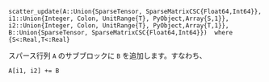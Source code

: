 ```
scatter_update(A::Union{SparseTensor, SparseMatrixCSC{Float64,Int64}},
i1::Union{Integer, Colon, UnitRange{T}, PyObject,Array{S,1}},
i2::Union{Integer, Colon, UnitRange{T}, PyObject,Array{T,1}},
B::Union{SparseTensor, SparseMatrixCSC{Float64,Int64}})  where {S<:Real,T<:Real}
```

スパース行列 `A` のサブブロックに `B` を追加します。すなわち、

```
A[i1, i2] += B
```
